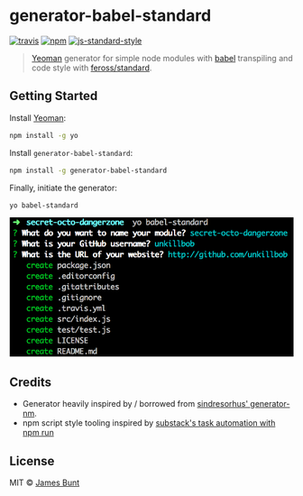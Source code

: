 # generator-babel-standard
[![travis][travis-image]][travis-url]
[![npm][npm-image]][npm-url]
[![js-standard-style][standard-style-image]][standard-style-url]

[travis-image]: https://img.shields.io/travis/unkillbob/generator-babel-standard.svg?style=flat
[travis-url]: https://travis-ci.org/unkillbob/generator-babel-standard
[npm-image]: https://img.shields.io/npm/v/generator-babel-standard.svg?style=flat
[npm-url]: https://npmjs.org/package/generator-babel-standard
[standard-style-image]: https://img.shields.io/badge/code%20style-standard-brightgreen.svg?style=flat
[standard-style-url]: https://github.com/feross/standard

> [Yeoman](http://yeoman.io) generator for simple node modules with [babel](https://github.com/babel/babel) transpiling and code style with [feross/standard](https://github.com/feross/standard).

## Getting Started

Install [Yeoman](http://yeoman.io):

```bash
npm install -g yo
```

Install `generator-babel-standard`:

```bash
npm install -g generator-babel-standard
```

Finally, initiate the generator:

```bash
yo babel-standard
```

![](screenshot.png)

## Credits

- Generator heavily inspired by / borrowed from [sindresorhus' generator-nm](https://github.com/sindresorhus/generator-nm).
- npm script style tooling inspired by [substack's task automation with npm run](http://substack.net/task_automation_with_npm_run)

## License

MIT © [James Bunt](http://github.com/unkillbob)
